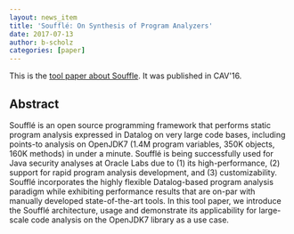 ```yaml
---
layout: news_item
title: 'Soufflé: On Synthesis of Program Analyzers'
date: 2017-07-13
author: b-scholz
categories: [paper]
---
```

This is the [tool paper about Souffle](/pdf/cav16.pdf).  It was published in CAV'16.

## Abstract 
Soufflé is an open source programming framework that performs static program analysis expressed in Datalog on very large code bases, including points-to analysis on OpenJDK7 (1.4M program variables, 350K objects, 160K methods) in under a minute. Soufflé is being successfully used for Java security analyses at Oracle Labs due to (1) its high-performance, (2) support for rapid program analysis development, and (3) customizability. Soufflé incorporates the highly flexible Datalog-based program analysis paradigm while exhibiting performance results that are on-par with manually developed state-of-the-art tools. In this tool paper, we introduce the Soufflé architecture, usage and demonstrate its applicability for large-scale code analysis on the OpenJDK7 library as a use case.

